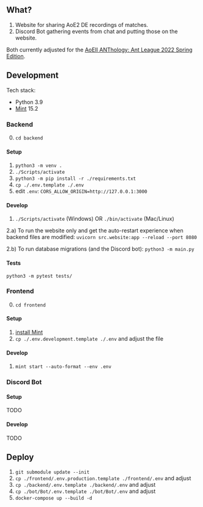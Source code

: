 ## What?

1. Website for sharing AoE2 DE recordings of matches.
2. Discord Bot gathering events from chat and putting those on the website.

Both currently adjusted for the [AoEII ANThology: Ant League 2022 Spring Edition](https://play.toornament.com/pl/tournaments/5304504147050160128/).

## Development

Tech stack:
* Python 3.9
* [Mint](https://mint-lang.com) 15.2

### Backend

0. `cd backend`

#### Setup

1. `python3 -m venv .`
2. `./Scripts/activate`
3. `python3 -m pip install -r ./requirements.txt`
4. `cp ./.env.template ./.env`
5. edit `.env`: `CORS_ALLOW_ORIGIN=http://127.0.0.1:3000`

#### Develop

1. `./Scripts/activate` (Windows) OR `./bin/activate` (Mac/Linux)

2.a) To run the website only and get the auto-restart experience when backend files are modified:
`uvicorn src.website:app --reload --port 8080`

2.b) To run database migrations (and the Discord bot):
`python3 -m main.py`


#### Tests

`python3 -m pytest tests/`


### Frontend

0. `cd frontend`

#### Setup

1. [install Mint](https://www.mint-lang.com/install)
2. `cp ./.env.development.template ./.env` and adjust the file

#### Develop

1. `mint start --auto-format --env .env`


### Discord Bot

#### Setup

TODO

#### Develop

TODO


## Deploy

1. `git submodule update --init`
2. `cp ./frontend/.env.production.template ./frontend/.env` and adjust
3. `cp ./backend/.env.template ./backend/.env` and adjust
4. `cp ./bot/Bot/.env.template ./bot/Bot/.env` and adjust
5. `docker-compose up --build -d`

